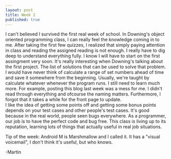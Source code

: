 ```yaml
---
layout: post
title: Week 2
published: true
---
```


  I can't believed I survived the first real week of school.  In Downing's object oriented programming class, I can really feel the knowledge coming in to me.  After taking the first few quizzes, I realized that simply paying attention in class and reading the assigned reading is not enough.  I really have to dig deep to understand everything fully.  I know I will have to start on the first assingment very soon.  It's really interesting when Downing's talking about the first project.  The list of solutions that can be used to solve that problem.  I would have never think of calculate a range of set numbers ahead of time and save it somewhere from the beginning.  Usually, we're taught by calculate whatever whenever the program runs.  I still need to learn much more.  For example, posting this blog last week was a mess for me.  I didn't read through everything and ofcourse the naming matters.  Furthermore, I forgot that it takes a while for the front page to update.  
  I like the idea of getting some points off and getting some bonus points depends on your test cases and other people's test cases.  It's good because in the real world, people seen bugs everywhere.  As a programmer, our job is to have the perfect code and bug free.  This class is living up to its reputation, learning lots of things that actually useful in real job situations.
  
  Tip of the week:  Android M is Marshmallow and I called it.  It has a "visual voicemail",  I don't think it's useful, but who knows.  
  
-Martin
